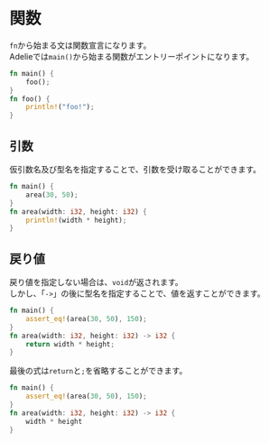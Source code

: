 # 関数

`fn`から始まる文は関数宣言になります。  
Adelieでは`main()`から始まる関数がエントリーポイントになります。

```rust
fn main() {
    foo();
}
fn foo() {
    println!("foo!");
}
```

## 引数

仮引数名及び型名を指定することで、引数を受け取ることができます。

```rust
fn main() {
    area(30, 50);
}
fn area(width: i32, height: i32) {
    println!(width * height);
}
```

## 戻り値

戻り値を指定しない場合は、`void`が返されます。  
しかし、「`->`」の後に型名を指定することで、値を返すことができます。

```rust
fn main() {
    assert_eq!(area(30, 50), 150);
}
fn area(width: i32, height: i32) -> i32 {
    return width * height;
}
```

最後の式は`return`と`;`を省略することができます。

```rust
fn main() {
    assert_eq!(area(30, 50), 150);
}
fn area(width: i32, height: i32) -> i32 {
    width * height
}
```

